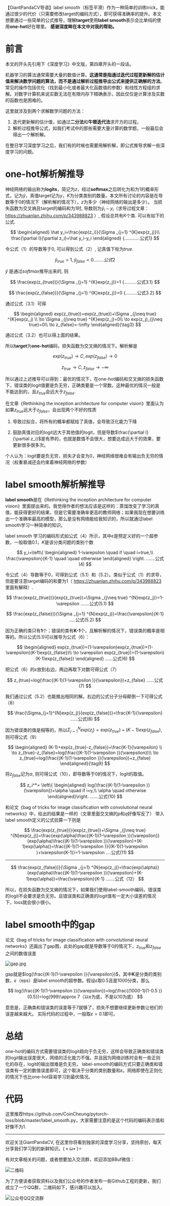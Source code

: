 【GiantPandaCV导语】label smooth（标签平滑）作为一种简单的训练trick，能通过很少的代价（只需要修改target的编码方式），即可获得准确率的提升。本文想要通过一些简单的公式推导，理解**target**使用**label smooth**表示会比单纯的使用**one-hot**好在哪里。
**感谢深度眸在本文中对我的帮助。**

# 前言

本文的开头先引用下《深度学习》中文版，第四章开头的一段话。

机器学习的算法通常需要大量的数值计算。**这通常是指通过迭代过程更新解的估计值来解决数学问题的算法，而不是通过解析过程推导出公式来提供正确解的方法**。常见的操作包括优化（找到最小化或者最大化函数值的参数）和线性方程组的求解。对数字计算机来说实数无法在有限内存下精确表示，因此仅仅是计算涉及实数的函数也是困难的。

这里就涉及到两个求解数学问题的方法：

1. 迭代更新解的估计值，如通过**二分法**和**牛顿迭代法**求开方的过程。
2. 解析过程推导公式，如我们考试中的那些需要大量计算的数学题，一般最后会得出一个解析解。

在整日学习深度学习之后，我们有的时候也需要用解析解，即公式推导求解一些深度学习的问题。

# one-hot解析解推导

神经网络的输出称为**logits**，简记为$z$，经过**softmax**之后转化为和为1的概率形式，记为$\hat{y}$，真值target记为$y$，$K$为分类类别的数量。本文所有讨论的内容是在导数等于0的情况下（解析解的情况下），$z$为多少（神经网络的输出是多少）。
当损失函数为交叉熵且target的编码和为1时, 导数则为$\hat y_i-y_i$（求导过程文章：https://zhuanlan.zhihu.com/p/343988823 ）, 假设总共有$K$个类. 可以有如下的公式.

$$
\begin{aligned}
\hat y_i=\frac{exp(z_i)}{\Sigma _{j=1} ^{K}exp(z_j)}\\
\frac{\partial l}{\partial z_i}=\hat y_i-y_i
\end{aligned} {............公式1}
$$

令公式（1）的导数等于0, 可以得到公式（2）, 记真值下标为$true$.

$$
\hat y_{true}=1, \hat y_{false}=0 {........公式2}
$$

$\hat y$ 是通过$softmax$推导出来的, 则

$$
\frac{exp(z_{true})}{\Sigma _{j=1} ^{K}exp(z_j)}=1 {..........公式3.1}
$$

$$
\frac{exp(z_{false})}{\Sigma _{j=1} ^{K}exp(z_j)}=0 {.........公式3.2}
$$

通过公式（3.1）可得

$$
\begin{aligned}
exp(z_{true})=exp(z_{true})+\Sigma _{j\neq true} ^{K}exp(z_j) \\ \to
\Sigma _{j\neq true} ^{K}exp(z_j)=0\\ \to
exp(z_j)_{j\neq true}=0\\ \to z_{false}=-\infty
\end{aligned}{\tag3}
$$

通过公式（3.2）也可以得上面的结果。

所以**target**为**one-hot**编码，损失函数为交叉熵的情况下。解析解是

$$
exp(z_{true})\to C , exp(z_{false})\to 0
$$

$$
z_{true}\to C, z_{false}\to -\infty
$$

所以通过上述推导可以得到：最优的情况下，在one-hot编码和交叉熵的损失函数下，错误类的logit值要是负无穷，正确类要是一个常数。这种最优的情况一般是不能达到的，且$z_{true}$会远大于$z_{false}$.

在文章《Rethinking the inception architecture for computer vision》里面认为如果$z_{true}$远大于$z_{false}$，会出现两个不好的性质

1. 导致过拟合，将所有的概率都赋给了真值，会导致泛化能力下降

2. 鼓励真值对应的logit远大于其他值的logit，但是导数$\frac{\partial l}{\partial z_i}$是有界的，也就是数值不会很大，想要达成远大于的效果，要更新很多很多次。

个人认为：logit要是负无穷，损失才会变为0，神经网络很难会有输出负无穷的情况（权重衰减还会约束着神经网络的参数）

# label smooth解析解推导
**label smooth**是在《Rethinking the inception architecture for computer vision》里面提出来的。我觉得作者的想法应该是这样的：蒸馏改变了学习的真值，能获得更好的结果，但是它需要准确率更高的教师网络；如果我现在想要训练出一个准确率最高的模型，那么是没有网络能给我知识的，所以就通过label smooth学习一种简单的知识。

label smooth 学习的编码形式如公式（4）所示，其中$\varepsilon$是预定义好的一个超参数，一般取值0.1，$K$是该分类问题的类别个数

$$
y_i=\left\{ \begin{aligned} 1-\varepsilon \quad if \quad i=true,\\ 
\frac{\varepsilon}{K-1} \quad \quad otherwise \end{aligned} \right. .......公式(4)
$$

令公式（4）导数等于0，可得到公式（5.1）和（5.2）。类似于公式（1）的求导，但是要注意target编码的和要为1（ https://zhuanlan.zhihu.com/p/343988823 里面有解释）.

$$
\frac{exp(z_{true})}{exp(z_{true})+\Sigma _{j\neq true} ^{N}exp(z_j)}=1-\varepsilon .......公式(5.1)
$$

$$
\frac{exp(z_{false})}{\Sigma _{j=1} ^{N}exp(z_j)}=\frac{\varepsilon}{K-1} .....公式(5.2)
$$

因为正确的类只有**1**个；错误的类有**K-1**个，且解析解的情况下，错误类的概率是相等的。所以公式(5.1)可以推导为公式（6）：

$$
\begin{aligned}
exp(z_{true})=(1-\varepsilon)exp(z_{true})+(1-\varepsilon)(K-1)exp(z_{false})\\ \to
\varepsilon exp(z_{true})=(1-\varepsilon)(K-1)exp(z_{false})
\end{aligned} ......公式(6)
$$

把公式（6）的$\varepsilon$放到右边，两边再取下对数可得公式（7）

$$
z_{true}=log(\frac{(K-1)(1-\varepsilon )}{\varepsilon})+z_{false} ......公式(7)
$$

我们通过公式（5.2）也能推出相同的解。右边的公式分子分母颠倒一下可得公式（8）

$$
\frac{\Sigma_{j=1}^{N}exp(z_j)}{exp(z_{false})}=\frac{K-1}{\varepsilon} ......公式(8)
$$

因为错误类的值是相等的，所以$\Sigma_{j=1}^{N}exp(z_j)=exp(z_{true})+(K-1)exp(z_{false})$,则可得公式（9）

$$
\begin{aligned}
(K-1)+exp(z_{true}-z_{false})=\frac{K-1}{\varepsilon} \\ \to
z_{true}-z_{false}=log(\frac{(K-1)(1-\varepsilon )}{\varepsilon})\\ \to
z_{true}=log(\frac{(K-1)(1-\varepsilon )}{\varepsilon})+z_{false}
\end{aligned}{\tag9}
$$

将$z_{false}$记为$\alpha$, 则可得公式（10），即导数等于0的情况下，logit的取值。

$$
z_i^*=
\left\{ \begin{aligned}
log(\frac{(K-1)(1-\varepsilon )}{\varepsilon})+\alpha \quad if i=y,\\
\alpha \quad otherwise
\end{aligned}\right. .......公式(10)
$$

和论文《bag of tricks for image classification with convolutional neural networks》中，给出的结果是一样的（文章里面交叉熵的$p$和$q$好像写反了）
带入label smooth定义的公式验算一下则是

$$
\frac{exp(z_{true})}{exp(z_{true})+\Sigma _{j\neq true} ^{N}exp(z_j)}=\frac{exp(\alpha)\frac{(K-1)(1-\varepsilon )}{\varepsilon}}{exp(\alpha)\frac{(K-1)(1-\varepsilon )}{\varepsilon}+(K-1)exp(\alpha)}=\frac{(K-1)(1-\varepsilon )}{(K-1)(1-\varepsilon )+\varepsilon(K-1)}=1-\varepsilon ....公式(11)
$$

---------------------------------------------------------------------------

$$
\frac{exp(z_{false})}{\Sigma _{j=1} ^{N}exp(z_j)}=\frac{exp(\alpha)}{exp(\alpha)\frac{(K-1)(1-\varepsilon )}{\varepsilon}+(K-1)exp(\alpha)}=\frac{\varepsilon}{K-1} .......公式（12）
$$

所以，在损失函数为交叉熵的情况下，如果我们使用label-smooth编码，错误类的logit不会要求是负无穷。且错误类和正确类的logit值有一定大小误差的情况下，loss就会很小很小。

# label smooth中的gap

论文《bag of tricks for image classification with convolutional neural networks》还画出了gap图，此处的gap就是导数等于0的情况下，$z_{true}$和$z_{false}$之间的数值误差


![gap.jpg](https://img-blog.csdnimg.cn/20210127231033186.png?x-oss-process=image/watermark,type_ZmFuZ3poZW5naGVpdGk,shadow_10,text_aHR0cHM6Ly9ibG9nLmNzZG4ubmV0L2p1c3Rfc29ydA==,size_16,color_FFFFFF,t_70#pic_center)




gap就是$log(\frac{(K-1)(1-\varepsilon )}{\varepsilon})$，其中**K**是分类的类别数，$\varepsilon$（eps）是label smooth的超参数。假设$\varepsilon$取0.5且是1000分类，那么

$$
log(\frac{(K-1)(1-\varepsilon )}{\varepsilon})=log(\frac{(1000-1)(1-0.5 )}{0.5})=log(999)\approx 7（以e为底，不是以10为底）
$$

意思是，正确类和错误类的误差等于7就够了，损失不想要继续更新参数让他们的误差越来越大。
实际代码的过程中，一般取$\varepsilon=0.1$即可。

# 总结

one-hot的编码方式需要错误类的logit趋向于负无穷，这样会导致正确类和错误类的logit输出误差很大，网络的泛化能力不强。并且因为网络训练时会有一些正则化的存在，logit的输出很难是负无穷。
label-smooth的编码方式只要正确类和错误类有一定的数值误差即可，这个取决于分类的类别数量和$\varepsilon$。网络即使在正则化的情况下也比one-hot容易学习到最优情况。

# 代码

这里推荐https://github.com/CoinCheung/pytorch-loss/blob/master/label_smooth.py，大家需要注意的是这个代码的编码表示值和好像不为1.

-----------------------------------------------------------------------------------------------
欢迎关注GiantPandaCV, 在这里你将看到独家的深度学习分享，坚持原创，每天分享我们学习到的新鲜知识。( • ̀ω•́ )✧

有对文章相关的问题，或者想要加入交流群，欢迎添加BBuf微信：

![二维码](https://img-blog.csdnimg.cn/20200110234905879.png?x-oss-process=image/watermark,type_ZmFuZ3poZW5naGVpdGk,shadow_10,text_aHR0cHM6Ly9ibG9nLmNzZG4ubmV0L2p1c3Rfc29ydA==,size_16,color_FFFFFF,t_70)

为了方便读者获取资料以及我们公众号的作者发布一些Github工程的更新，我们成立了一个QQ群，二维码如下，感兴趣可以加入。

![公众号QQ交流群](https://img-blog.csdnimg.cn/20200517190745584.png#pic_center)